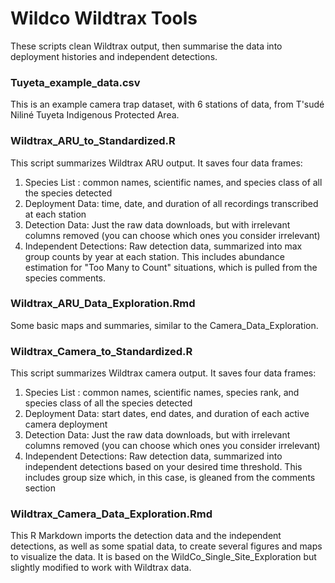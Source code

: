 # Wildco Wildtrax Tools
These scripts clean Wildtrax output, then summarise the data into deployment histories and independent detections.

### Tuyeta_example_data.csv
This is an example camera trap dataset, with 6 stations of data, from T'sudé Niliné Tuyeta Indigenous Protected Area.

### Wildtrax_ARU_to_Standardized.R
This script summarizes Wildtrax ARU output. It saves four data frames: 
1. Species List : common names, scientific names, and species class of all the species detected
2. Deployment Data: time, date, and duration of all recordings transcribed at each station
3. Detection Data: Just the raw data downloads, but with irrelevant columns removed (you can choose which ones you consider irrelevant)
4. Independent Detections: Raw detection data, summarized into max group counts by year at each station. This includes abundance estimation for "Too Many to Count" situations, which is pulled from the species comments.

### Wildtrax_ARU_Data_Exploration.Rmd

Some basic maps and summaries, similar to the Camera_Data_Exploration.

### Wildtrax_Camera_to_Standardized.R
This script summarizes Wildtrax camera output. It saves four data frames:
1. Species List : common names, scientific names, species rank, and species class of all the species detected
2. Deployment Data: start dates, end dates, and duration of each active camera deployment
3. Detection Data: Just the raw data downloads, but with irrelevant columns removed (you can choose which ones you consider irrelevant)
4. Independent Detections: Raw detection data, summarized into independent detections based on your desired time threshold. This includes group size which, in this case, is gleaned from the comments section

### Wildtrax_Camera_Data_Exploration.Rmd
This R Markdown imports the detection data and the independent detections, as well as some spatial data, to create several figures and maps to visualize the data. It is based on the WildCo_Single_Site_Exploration but slightly modified to work with Wildtrax data.
